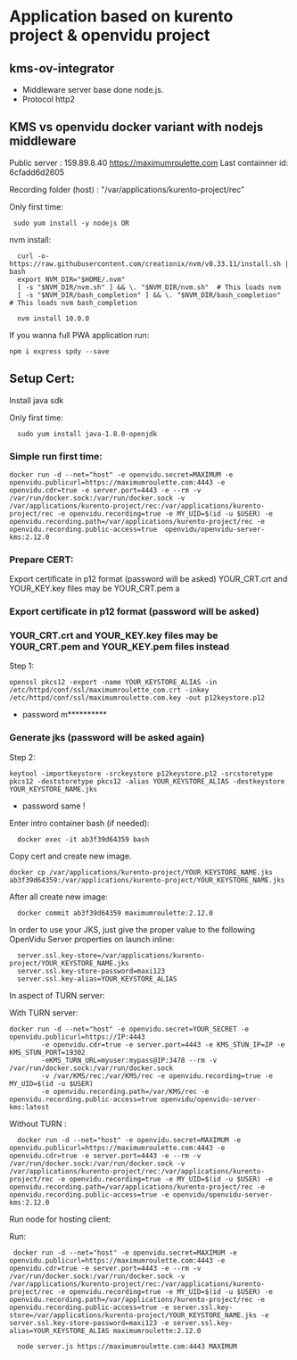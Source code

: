 
# Application based on kurento project & openvidu project #
## kms-ov-integrator ##

 - Middleware server base done node.js.
 - Protocol http2

## KMS vs openvidu docker variant with nodejs middleware ##

Public server : 159.89.8.40
                https://maximumroulette.com
Last containner id: 6cfadd6d2605

Recording folder (host) : "/var/applications/kurento-project/rec"

Only first time:

```
 sudo yum install -y nodejs OR
```

nvm install:
```
  curl -o- https://raw.githubusercontent.com/creationix/nvm/v0.33.11/install.sh | bash
  export NVM_DIR="$HOME/.nvm"
  [ -s "$NVM_DIR/nvm.sh" ] && \. "$NVM_DIR/nvm.sh"  # This loads nvm
  [ -s "$NVM_DIR/bash_completion" ] && \. "$NVM_DIR/bash_completion"  # This loads nvm bash_completion

  nvm install 10.0.0
```

If you wanna full PWA application run:

```
npm i express spdy --save
```


## Setup Cert: ##

Install java sdk

Only first time:
```console
  sudo yum install java-1.8.0-openjdk
```

### Simple run first time: ###
```
docker run -d --net="host" -e openvidu.secret=MAXIMUM -e openvidu.publicurl=https://maximumroulette.com:4443 -e openvidu.cdr=true -e server.port=4443 -e --rm -v /var/run/docker.sock:/var/run/docker.sock -v /var/applications/kurento-project/rec:/var/applications/kurento-project/rec -e openvidu.recording=true -e MY_UID=$(id -u $USER) -e openvidu.recording.path=/var/applications/kurento-project/rec -e openvidu.recording.public-access=true  openvidu/openvidu-server-kms:2.12.0
```

### Prepare CERT: ###

Export certificate in p12 format (password will be asked)
YOUR_CRT.crt and YOUR_KEY.key files may be YOUR_CRT.pem a

### Export certificate in p12 format (password will be asked) ###
### YOUR_CRT.crt and YOUR_KEY.key files may be YOUR_CRT.pem and YOUR_KEY.pem files instead ###

Step 1:

```
openssl pkcs12 -export -name YOUR_KEYSTORE_ALIAS -in /etc/httpd/conf/ssl/maximumroulette_com.crt -inkey /etc/httpd/conf/ssl/maximumroulette.com.key -out p12keystore.p12
```
 - password m**********


### Generate jks (password will be asked again) ###

Step 2:

```
keytool -importkeystore -srckeystore p12keystore.p12 -srcstoretype pkcs12 -deststoretype pkcs12 -alias YOUR_KEYSTORE_ALIAS -destkeystore YOUR_KEYSTORE_NAME.jks
```
 - password same !

Enter intro container bash (if needed):

```console
  docker exec -it ab3f39d64359 bash
```

 Copy cert and create new image.

```console
docker cp /var/applications/kurento-project/YOUR_KEYSTORE_NAME.jks ab3f39d64359:/var/applications/kurento-project/YOUR_KEYSTORE_NAME.jks
```

After all create new image:
```
  docker commit ab3f39d64359 maximumroulette:2.12.0
```

In order to use your JKS, just give the proper value
to the following OpenVidu Server properties on launch
inline:

```console
  server.ssl.key-store=/var/applications/kurento-project/YOUR_KEYSTORE_NAME.jks
  server.ssl.key-store-password=maxi123
  server.ssl.key-alias=YOUR_KEYSTORE_ALIAS
```

In aspect of TURN server:

With TURN server:

```console
docker run -d --net="host" -e openvidu.secret=YOUR_SECRET -e openvidu.publicurl=https://IP:4443
        -e openvidu.cdr=true -e server.port=4443 -e KMS_STUN_IP=IP -e KMS_STUN_PORT=19302
        -eKMS_TURN_URL=myuser:mypass@IP:3478 --rm -v /var/run/docker.sock:/var/run/docker.sock
        -v /var/KMS/rec:/var/KMS/rec -e openvidu.recording=true -e MY_UID=$(id -u $USER)
        -e openvidu.recording.path=/var/KMS/rec -e openvidu.recording.public-access=true openvidu/openvidu-server-kms:latest

```

 Without TURN :

```console
  docker run -d --net="host" -e openvidu.secret=MAXIMUM -e openvidu.publicurl=https://maximumroulette.com:4443 -e openvidu.cdr=true -e server.port=4443 -e --rm -v /var/run/docker.sock:/var/run/docker.sock -v /var/applications/kurento-project/rec:/var/applications/kurento-project/rec -e openvidu.recording=true -e MY_UID=$(id -u $USER) -e openvidu.recording.path=/var/applications/kurento-project/rec -e openvidu.recording.public-access=true -e openvidu/openvidu-server-kms:2.12.0
```

Run node for hosting client:

Run:

```
 docker run -d --net="host" -e openvidu.secret=MAXIMUM -e openvidu.publicurl=https://maximumroulette.com:4443 -e openvidu.cdr=true -e server.port=4443 -e --rm -v /var/run/docker.sock:/var/run/docker.sock -v /var/applications/kurento-project/rec:/var/applications/kurento-project/rec -e openvidu.recording=true -e MY_UID=$(id -u $USER) -e openvidu.recording.path=/var/applications/kurento-project/rec -e openvidu.recording.public-access=true -e server.ssl.key-store=/var/applications/kurento-project/YOUR_KEYSTORE_NAME.jks -e server.ssl.key-store-password=maxi123 -e server.ssl.key-alias=YOUR_KEYSTORE_ALIAS maximumroulette:2.12.0
```

```console
  node server.js https://maximumroulette.com:4443 MAXIMUM
```
